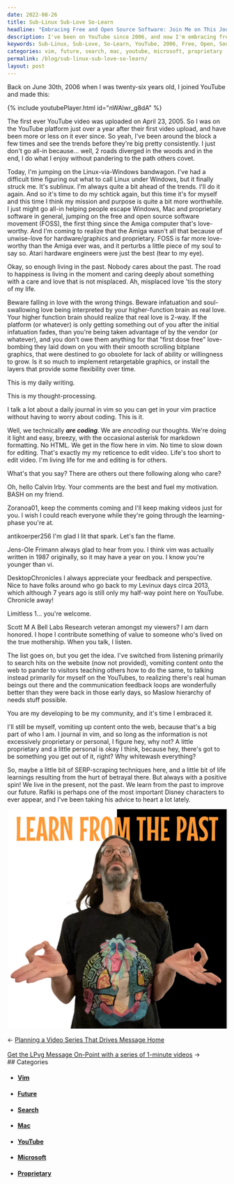 ```yaml
---
date: 2022-08-26
title: Sub-Linux Sub-Love So-Learn
headline: "Embracing Free and Open Source Software: Join Me on This Journey of Sub-Linux and Sub-Love!"
description: I've been on YouTube since 2006, and now I'm embracing free and open source software. I'm encouraging people to escape Windows, Mac and proprietary software, and to write a daily journal in vim. I'm talking more to myself and sharing some of my personal and proprietary information, but with a positive spin. I'm taking advice from Rafiki and learning from the past to improve my future. Join me on this journey and discover how to make the most of free and open source software.
keywords: Sub-Linux, Sub-Love, So-Learn, YouTube, 2006, Free, Open, Source, Software, Escape, Windows, Mac, Proprietary, Vim, Journal, Positive, Spin, Advice, Rafiki, Past, Future, Content, Visitors, Search, Results, Real, People, Listen, Personal, Proprietary, Improve
categories: vim, future, search, mac, youtube, microsoft, proprietary
permalink: /blog/sub-linux-sub-love-so-learn/
layout: post
---
```



Back on June 30th, 2006 when I was twenty-six years old, I joined YouTube and made this:

{% include youtubePlayer.html id="nWAlwr_g8dA" %}

The first ever YouTube video was uploaded on April 23, 2005. So I was on the
YouTube platform just over a year after their first video upload, and have been
more or less on it ever since. So yeah, I've been around the block a few times
and see the trends before they're big pretty consistently. I just don't go
all-in because... well, 2 roads diverged in the woods and in the end, I do what
I enjoy without pandering to the path others covet.

Today, I'm jumping on the Linux-via-Windows bandwagon. I've had a difficult
time figuring out what to call Linux under Windows, but it finally struck me.
It's sublinux. I'm always quite a bit ahead of the trends. I'll do it again.
And so it's time to do my schtick again, but this time it's for myself and this
time I think my mission and purpose is quite a bit more worthwhile. I just
might go all-in helping people escape Windows, Mac and proprietary software in
general, jumping on the free and open source software movement (FOSS), the
first thing since the Amiga computer that's love-worthy. And I'm coming to
realize that the Amiga wasn't all that because of unwise-love for
hardware/graphics and proprietary. FOSS is far more love-worthy than the Amiga
ever was, and it perturbs a little piece of my soul to say so. Atari hardware
engineers were just the best (tear to my eye).

Okay, so enough living in the past. Nobody cares about the past. The road to
happiness is living in the moment and caring deeply about something with a care
and love that is not misplaced. Ah, misplaced love 'tis the story of my life.

Beware falling in love with the wrong things. Beware infatuation and
soul-swallowing love being interpreted by your higher-function brain as real
love. Your higher function brain should realize that real love is 2-way. If the
platform (or whatever) is only getting something out of you after the initial
infatuation fades, than you're being taken advantage of by the vendor (or
whatever), and you don't owe them anything for that "first dose free"
love-bombing they laid down on you with their smooth scrolling bitplane
graphics, that were destined to go obsolete for lack of ability or willingness
to grow. Is it so much to implement retargetable graphics, or install the
layers that provide some flexibility over time.

This is my daily writing.

This is my thought-processing.

I talk a lot about a daily journal in vim so you can get in your vim practice
without having to worry about coding. This is it.

Well, we technically ***are coding***. We are *encoding* our thoughts. We're
doing it light and easy, breezy, with the occasional asterisk for markdown
formatting. No HTML. We get in the flow here in vim. No time to slow down for
editing. That's exactly my my reticence to edit video. Life's too short to edit
video. I'm living life for me and editing is for others.

What's that you say? There are others out there following along who care?

Oh, hello Calvin Irby. Your comments are the best and fuel my motivation. BASH
on my friend.

Zoranoa01, keep the comments coming and I'll keep making videos just for you. I
wish I could reach everyone while they're going through the learning-phase
you're at.

antikoerper256 I'm glad I lit that spark. Let's fan the flame.

Jens-Ole Frimann always glad to hear from you. I think vim was actually written
in 1987 originally, so it may have a year on you. I know you're younger than
vi.

DesktopChronicles I always appreciate your feedback and perspective. Nice to
have folks around who go back to my Levinux days circa 2013, which although 7
years ago is still only my half-way point here on YouTube. Chronicle away!

Limitless 1... you're welcome.

Scott M A Bell Labs Research veteran amongst my viewers? I am darn honored. I
hope I contribute something of value to someone who's lived on the true
mothership. When you talk, I listen.

The list goes on, but you get the idea. I've switched from listening primarily
to search hits on the website (now not provided), vomiting content onto the web
to pander to visitors teaching others how to do the same, to talking instead
primarily for myself on the YouTubes, to realizing there's real human beings
out there and the communication feedback loops are wonderfully better than they
were back in those early days, so Maslow hierarchy of needs stuff possible.

You are my developing to be my community, and it's time I embraced it.

I'll still be myself, vomiting up content onto the web, because that's a big
part of who I am. I journal in vim, and so long as the information is not
excessively proprietary or personal, I figure hey, why not? A little
proprietary and a little personal is okay I think, because hey, there's got to
be something you get out of it, right? Why whitewash everything?

So, maybe a little bit of SERP-scraping techniques here, and a little bit of
life learnings resulting from the hurt of betrayal there. But always with a
positive spin! We live in the present, not the past. We learn from the past to
improve our future. Rafiki is perhaps one of the most important Disney
characters to ever appear, and I've been taking his advice to heart a lot
lately.

![Mike Levin Learn From The Past Rafiki](/assets/images/mike-levin-learn-from-the-past-rafiki.jpg)


<div class="arrow-links"><div class="post-nav-prev"><span class="arrow">&larr;&nbsp;</span><a href="/blog/planning-a-video-series-that-drives-message-home/">Planning a Video Series That Drives Message Home</a></div> &nbsp; <div class="post-nav-next"><a href="/blog/get-the-lpvg-message-on-point-with-a-series-of-1-minute-videos/">Get the LPvg Message On-Point with a series of 1-minute videos</a><span class="arrow">&nbsp;&rarr;</span></div></div>
## Categories

<ul>
<li><h4><a href='/vim/'>Vim</a></h4></li>
<li><h4><a href='/future/'>Future</a></h4></li>
<li><h4><a href='/search/'>Search</a></h4></li>
<li><h4><a href='/mac/'>Mac</a></h4></li>
<li><h4><a href='/youtube/'>YouTube</a></h4></li>
<li><h4><a href='/microsoft/'>Microsoft</a></h4></li>
<li><h4><a href='/proprietary/'>Proprietary</a></h4></li></ul>